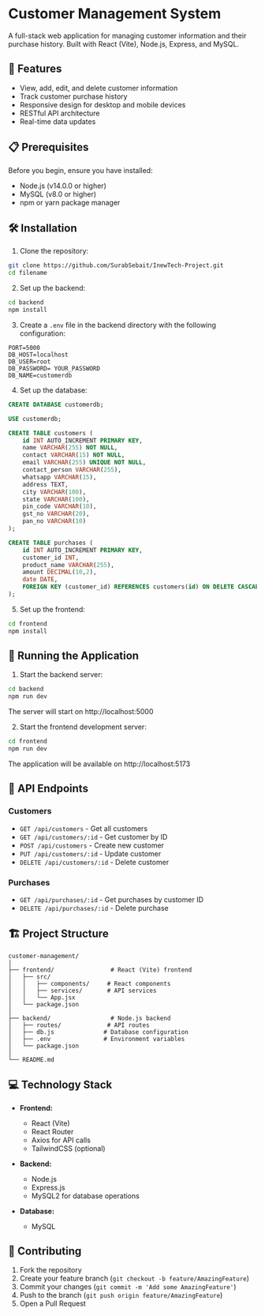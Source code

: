 # Customer Management System

A full-stack web application for managing customer information and their purchase history. Built with React (Vite), Node.js, Express, and MySQL.

## 🚀 Features

- View, add, edit, and delete customer information
- Track customer purchase history
- Responsive design for desktop and mobile devices
- RESTful API architecture
- Real-time data updates

## 📋 Prerequisites

Before you begin, ensure you have installed:
- Node.js (v14.0.0 or higher)
- MySQL (v8.0 or higher)
- npm or yarn package manager

## 🛠️ Installation

1. Clone the repository:
```bash
git clone https://github.com/SurabSebait/InewTech-Project.git
cd filename
```

2. Set up the backend:
```bash
cd backend
npm install
```

3. Create a `.env` file in the backend directory with the following configuration:
```env
PORT=5000
DB_HOST=localhost
DB_USER=root
DB_PASSWORD= YOUR_PASSWORD
DB_NAME=customerdb
```

4. Set up the database:
```sql
CREATE DATABASE customerdb;

USE customerdb;

CREATE TABLE customers (
    id INT AUTO_INCREMENT PRIMARY KEY,
    name VARCHAR(255) NOT NULL,
    contact VARCHAR(15) NOT NULL,
    email VARCHAR(255) UNIQUE NOT NULL,
    contact_person VARCHAR(255),
    whatsapp VARCHAR(15),
    address TEXT,
    city VARCHAR(100),
    state VARCHAR(100),
    pin_code VARCHAR(10),
    gst_no VARCHAR(20),
    pan_no VARCHAR(10)
); 

CREATE TABLE purchases (
    id INT AUTO_INCREMENT PRIMARY KEY,
    customer_id INT,
    product_name VARCHAR(255),
    amount DECIMAL(10,2),
    date DATE,
    FOREIGN KEY (customer_id) REFERENCES customers(id) ON DELETE CASCADE
); 
```

5. Set up the frontend:
```bash
cd frontend
npm install
```

## 🚦 Running the Application

1. Start the backend server:
```bash
cd backend
npm run dev
```
The server will start on http://localhost:5000

2. Start the frontend development server:
```bash
cd frontend
npm run dev
```
The application will be available on http://localhost:5173

## 📝 API Endpoints

### Customers

- `GET /api/customers` - Get all customers
- `GET /api/customers/:id` - Get customer by ID
- `POST /api/customers` - Create new customer
- `PUT /api/customers/:id` - Update customer
- `DELETE /api/customers/:id` - Delete customer

### Purchases

- `GET /api/purchases/:id` - Get purchases by customer ID
- `DELETE /api/purchases/:id` - Delete purchase

## 🏗️ Project Structure

```
customer-management/
│
├── frontend/                # React (Vite) frontend
│   ├── src/
│   │   ├── components/     # React components
│   │   ├── services/       # API services
│   │   └── App.jsx
│   └── package.json
│
├── backend/                 # Node.js backend
│   ├── routes/             # API routes
│   ├── db.js              # Database configuration
│   ├── .env               # Environment variables
│   └── package.json
│
└── README.md
```

## 💻 Technology Stack

- **Frontend:**
  - React (Vite)
  - React Router
  - Axios for API calls
  - TailwindCSS (optional)

- **Backend:**
  - Node.js
  - Express.js
  - MySQL2 for database operations

- **Database:**
  - MySQL

## 🤝 Contributing

1. Fork the repository
2. Create your feature branch (`git checkout -b feature/AmazingFeature`)
3. Commit your changes (`git commit -m 'Add some AmazingFeature'`)
4. Push to the branch (`git push origin feature/AmazingFeature`)
5. Open a Pull Request


